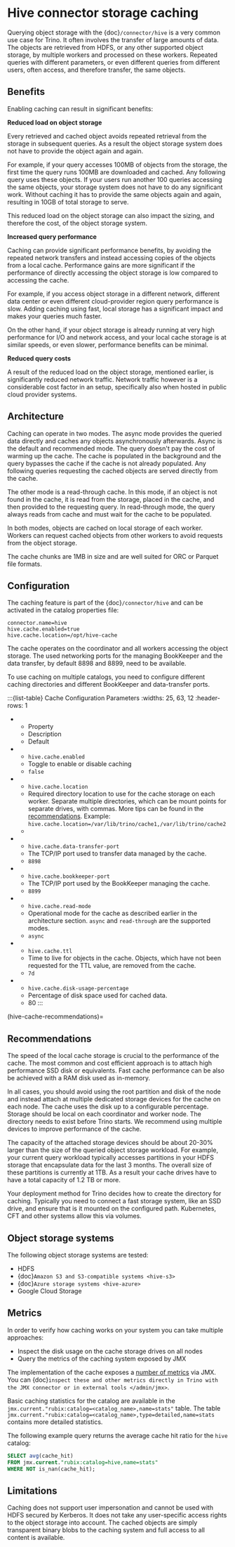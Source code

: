 # Hive connector storage caching

Querying object storage with the {doc}`/connector/hive` is a
very common use case for Trino. It often involves the transfer of large amounts
of data. The objects are retrieved from HDFS, or any other supported object
storage, by multiple workers and processed on these workers. Repeated queries
with different parameters, or even different queries from different users, often
access, and therefore transfer, the same objects.

## Benefits

Enabling caching can result in significant benefits:

**Reduced load on object storage**

Every retrieved and cached object avoids repeated retrieval from the storage in
subsequent queries. As a result the object storage system does not have to
provide the object again and again.

For example, if your query accesses 100MB of objects from the storage, the first
time the query runs 100MB are downloaded and cached. Any following query uses
these objects. If your users run another 100 queries accessing the same objects,
your storage system does not have to do any significant work. Without caching it
has to provide the same objects again and again, resulting in 10GB of total
storage to serve.

This reduced load on the object storage can also impact the sizing, and
therefore the cost, of the object storage system.

**Increased query performance**

Caching can provide significant performance benefits, by avoiding the repeated
network transfers and instead accessing copies of the objects from a local
cache. Performance gains are more significant if the performance of directly
accessing the object storage is low compared to accessing the cache.

For example, if you access object storage in a different network, different data
center or even different cloud-provider region query performance is slow. Adding
caching using fast, local storage has a significant impact and makes your
queries much faster.

On the other hand, if your object storage is already running at very high
performance for I/O and network access, and your local cache storage is at
similar speeds, or even slower, performance benefits can be minimal.

**Reduced query costs**

A result of the reduced load on the object storage, mentioned earlier, is
significantly reduced network traffic. Network traffic however is a considerable
cost factor in an setup, specifically also when hosted in public cloud provider
systems.

## Architecture

Caching can operate in two modes. The async mode provides the queried data
directly and caches any objects asynchronously afterwards. Async is the default
and recommended mode. The query doesn't pay the cost of warming up the cache.
The cache is populated in the background and the query bypasses the cache if the
cache is not already populated. Any following queries requesting the cached
objects are served directly from the cache.

The other mode is a read-through cache. In this mode, if an object is not found
in the cache, it is read from the storage, placed in the cache, and then provided
to the requesting query. In read-through mode, the query always reads from cache
and must wait for the cache to be populated.

In both modes, objects are cached on local storage of each worker. Workers can
request cached objects from other workers to avoid requests from the object
storage.

The cache chunks are 1MB in size and are well suited for ORC or Parquet file
formats.

## Configuration

The caching feature is part of the {doc}`/connector/hive` and
can be activated in the catalog properties file:

```text
connector.name=hive
hive.cache.enabled=true
hive.cache.location=/opt/hive-cache
```

The cache operates on the coordinator and all workers accessing the object
storage. The used networking ports for the managing BookKeeper and the data
transfer, by default 8898 and 8899, need to be available.

To use caching on multiple catalogs, you need to configure different caching
directories  and different BookKeeper and data-transfer ports.

:::{list-table} Cache Configuration Parameters
:widths: 25, 63, 12
:header-rows: 1

* - Property
  - Description
  - Default
* - `hive.cache.enabled`
  - Toggle to enable or disable caching
  - `false`
* - `hive.cache.location`
  - Required directory location to use for the cache storage on each worker.
    Separate multiple directories, which can be mount points for separate
    drives, with commas. More tips can be found in the
    [recommendations](hive-cache-recommendations). Example:
    `hive.cache.location=/var/lib/trino/cache1,/var/lib/trino/cache2`
  -
* - `hive.cache.data-transfer-port`
  -  The TCP/IP port used to transfer data managed by the cache.
  - `8898`
* - `hive.cache.bookkeeper-port`
  -  The TCP/IP port used by the BookKeeper managing the cache.
  - `8899`
* - `hive.cache.read-mode`
  - Operational mode for the cache as described earlier in the architecture
    section. `async` and `read-through` are the supported modes.
  - `async`
* - `hive.cache.ttl`
  - Time to live for objects in the cache. Objects, which have not been
    requested for the TTL value, are removed from the cache.
  - `7d`
* - `hive.cache.disk-usage-percentage`
  - Percentage of disk space used for cached data.
  - 80
:::

(hive-cache-recommendations)=

## Recommendations

The speed of the local cache storage is crucial to the performance of the cache.
The most common and cost efficient approach is to attach high performance SSD
disk or equivalents. Fast cache performance can be also be achieved with a RAM
disk used as in-memory.

In all cases, you should avoid using the root partition and disk of the node and
instead attach at multiple dedicated storage devices for the cache on each node.
The cache uses the disk up to a configurable percentage. Storage should be local
on each coordinator and worker node. The directory needs to exist before Trino
starts. We recommend using multiple devices to improve performance of the cache.

The capacity of the attached storage devices should be about 20-30% larger than
the size of the queried object storage workload. For example, your current query
workload typically accesses partitions in your HDFS storage that encapsulate
data for the last 3 months. The overall size of these partitions is currently at
1TB. As a result your cache drives have to have a total capacity of 1.2 TB or
more.

Your deployment method for Trino decides how to create the directory for
caching. Typically you need to connect a fast storage system, like an SSD drive,
and ensure that is it mounted on the configured path. Kubernetes, CFT and other
systems allow this via volumes.

## Object storage systems

The following object storage systems are tested:

- HDFS
- {doc}`Amazon S3 and S3-compatible systems <hive-s3>`
- {doc}`Azure storage systems <hive-azure>`
- Google Cloud Storage

## Metrics

In order to verify how caching works on your system you can take multiple
approaches:

- Inspect the disk usage on the cache storage drives on all nodes
- Query the metrics of the caching system exposed by JMX

The implementation of the cache exposes a [number of metrics](https://rubix.readthedocs.io/en/latest/metrics.html) via JMX. You can
{doc}`inspect these and other metrics directly in Trino with the JMX connector
or in external tools </admin/jmx>`.

Basic caching statistics for the catalog are available in the
`jmx.current."rubix:catalog=<catalog_name>,name=stats"` table.
The table `jmx.current."rubix:catalog=<catalog_name>,type=detailed,name=stats`
contains more detailed statistics.

The following example query returns the average cache hit ratio for the `hive` catalog:

```sql
SELECT avg(cache_hit)
FROM jmx.current."rubix:catalog=hive,name=stats"
WHERE NOT is_nan(cache_hit);
```

## Limitations

Caching does not support user impersonation and cannot be used with HDFS secured by Kerberos.
It does not take any user-specific access rights to the object storage into account.
The cached objects are simply transparent binary blobs to the caching system and full
access to all content is available.
